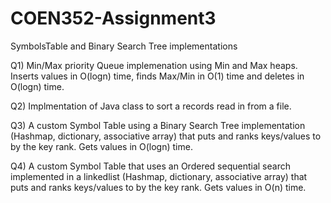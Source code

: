 # COEN352-Assignment3
SymbolsTable and Binary Search Tree implementations

Q1) Min/Max priority Queue implemenation using Min and Max heaps. Inserts values in O(logn) time, finds Max/Min in O(1) time and deletes in O(logn) time.

Q2) Implmentation of Java<Comparable> class to sort a records read in from a file.

Q3) A custom Symbol Table using a Binary Search Tree implementation (Hashmap, dictionary, associative array) that puts and ranks keys/values to by the key rank. Gets values in O(logn) time. 

Q4) A custom Symbol Table that uses an Ordered sequential search implemented in a linkedlist (Hashmap, dictionary, associative array) that puts and ranks keys/values to by the key rank. Gets values in O(n) time.
